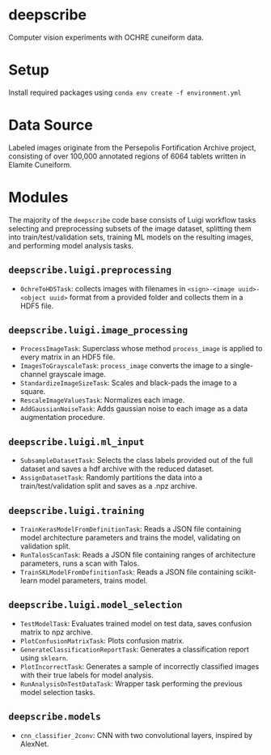 # deepscribe
Computer vision experiments with OCHRE cuneiform data. 

# Setup

Install required packages using `conda env create -f environment.yml`

# Data Source

Labeled images originate from the Persepolis Fortification Archive project, consisting of over 100,000 annotated regions of 6064 tablets written in Elamite Cuneiform. 

# Modules

The majority of the `deepscribe` code base consists of Luigi workflow tasks selecting and preprocessing subsets of the image dataset, splitting them into train/test/validation sets, training ML models on the resulting images, and performing model analysis tasks. 

## `deepscribe.luigi.preprocessing`

- `OchreToHD5Task`: collects images with filenames in `<sign>-<image uuid>-<object uuid>` format from a provided folder and collects them in a HDF5 file. 

## `deepscribe.luigi.image_processing`

- `ProcessImageTask`: Superclass whose method `process_image` is applied to every matrix in an HDF5 file. 
- `ImagesToGrayscaleTask`: `process_image` converts the image to a single-channel grayscale image.
- `StandardizeImageSizeTask`: Scales and black-pads the image to a square. 
- `RescaleImageValuesTask`: Normalizes each image. 
- `AddGaussianNoiseTask`: Adds gaussian noise to each image as a data augmentation procedure. 

## `deepscribe.luigi.ml_input`

- `SubsampleDatasetTask`: Selects the class labels provided out of the full dataset and saves a hdf archive with the reduced dataset.
- `AssignDatasetTask`: Randomly partitions the data into a train/test/validation split and saves as a .npz archive.

## `deepscribe.luigi.training`

- `TrainKerasModelFromDefinitionTask`: Reads a JSON file containing model architecture parameters and trains the model, validating on validation split. 
- `RunTalosScanTask`: Reads a JSON file containing ranges of architecture parameters, runs a scan with Talos. 
- `TrainSKLModelFromDefinitionTask`: Reads a JSON file containing scikit-learn model parameters, trains model. 

## `deepscribe.luigi.model_selection`
- `TestModelTask`: Evaluates trained model on test data, saves confusion matrix to npz archive.
- `PlotConfusionMatrixTask`: Plots confusion matrix. 
- `GenerateClassificationReportTask`: Generates a classification report using `sklearn`. 
- `PlotIncorrectTask`: Generates a sample of incorrectly classified images with their true labels for model analysis. 
- `RunAnalysisOnTestDataTask`: Wrapper task performing the previous model selection tasks. 

## `deepscribe.models`
 - `cnn_classifier_2conv`: CNN with two convolutional layers, inspired by AlexNet.  